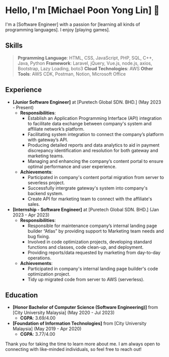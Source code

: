 # Hello, I'm [Michael Poon Yong Lin] 👋

I'm a [Software Engineer] with a passion for [learning all kinds of programming languages]. I enjoy [playing games].

## Skills

>**Prgramming Language**: HTML, CSS, JavaScript, PHP, SQL, C++, Java, Python
>**Framework**: Laravel, jQuery, Vue.js, node.js, axios, Bootstrap, Lazy Loading, boto3
>**Cloud Technologies**: AWS
>**Other Tools**: AWS CDK, Postman, Notion, Microsoft Office

## Experience

* **[Junior Software Engineer]** at [Puretech Global SDN. BHD.] (May 2023 - Present)
    * **Responsibilities**:
      * Establish an Application Programming Interface (API) integration to facilitate data exchange between company's system and affiliate network’s platform.
      * Facilitating system integration to connect the company’s platform with gateway’s API.
      * Producing detailed reports and data analytics to aid in payment discrepancy identification and resolution for both gateway and marketing teams.
      * Managing and enhancing the company’s content portal to ensure optimal performance and user experience.
    * **Achievements**:
      * Participated in company's content portal migration from server to severless project.
      * Successfully intergrate gateway's system into company's backend system.
      * Create API for marketing team to connect with the affiliate's sales.
* **[Internship - Software Engineer]** at [Puretech Global SDN. BHD.] (Jan 2023 - Apr 2023)
    * **Responsibilities**:
      * Responsible for maintenance company’s internal landing page builder “Atlas” by providing support to Marketing team needs and bug fixing.
      * Involved in code optimization projects, developing standard functions and classes, code clean-up, and deployment.
      * Providing reports/data requested by marketing from day-to-day operations.
    * **Achievements**:
      * Participated in company's internal landing page builder's code optimization project.
      * Tidy up migrated code from server to AWS (serverless).

## Education

* **[Honor Bachelor of Computer Science (Software Engineering)]** from [City University Malaysia] (May 2020 - Jul 2023)
    * **CGPA**: 3.69/4.00
* **[Foundation of Information Technologies]** from [City University Malaysia] (May 2019 - Apr 2020)
    * **CGPA**: 3.77/4.00

Thank you for taking the time to learn more about me. I am always open to connecting with like-minded individuals, so feel free to reach out!
